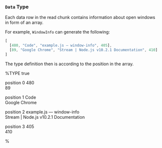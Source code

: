 
### `Data` Type

Each data row in the read chunk contains information about open windows in form of an array.

For example, `WindowInfo` can generate the following:

```js
[
  [480, "Code", "example.js — window-info", 405],
  [89, "Google Chrome", "Stream | Node.js v10.2.1 Documentation", 410]
]
```

The type definition then is according to the position in the array.

%TYPE true
<p name="winid" type="number" required>
  <d>position 0</d>
  <e>480<br/>89</e>
</p>
<p name="App Name" type="string" required>
  <d>position 1</d>
  <e>Code<br/>Google Chrome</e>
</p>
<p name="Window Title" type="string" required>
  <d>position 2</d>
  <e>example.js — window-info<br/>Stream | Node.js v10.2.1 Documentation</e>
</p>
<p name="pid" type="number" required>
  <d>position 3</d>
  <e>405<br>410</e>
</p>
%
